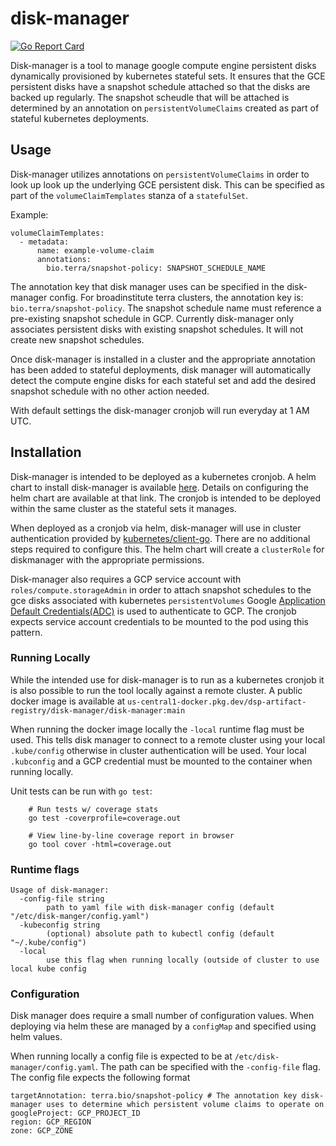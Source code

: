 # disk-manager

[![Go Report Card](https://goreportcard.com/badge/github.com/broadinstitute/disk-manager)](https://goreportcard.com/report/github.com/broadinstitute/disk-manager)

Disk-manager is a tool to manage google compute engine persistent disks dynamically provisioned by kubernetes stateful sets. It ensures that
the GCE persistent disks have a snapshot schedule attached so that the disks are backed up regularly. The snapshot scheudle that will be attached is
determined by an annotation on `persistentVolumeClaims` created as part of stateful kubernetes deployments.

## Usage

Disk-manager utilizes annotations on `persistentVolumeClaims` in order to look up look up the underlying GCE persistent disk.
This can be specified as part of the `volumeClaimTemplates` stanza of a `statefulSet`.

Example:

```
volumeClaimTemplates:
  - metadata:
      name: example-volume-claim
      annotations:
        bio.terra/snapshot-policy: SNAPSHOT_SCHEDULE_NAME
```

The annotation key that disk manager uses can be specified in the disk-manager config. For broadinstitute terra clusters,
the annotation key is: `bio.terra/snapshot-policy`. The snapshot schedule name must reference a pre-existing snapshot schedule in GCP.
Currently disk-manager only associates persistent disks with existing snapshot schedules. It will not create new snapshot schedules.

Once disk-manager is installed in a cluster and the appropriate annotation has been added to stateful deployments, disk manager will
automatically detect the compute engine disks for each stateful set and add the desired snapshot schedule with no other action needed.

With default settings the disk-manager cronjob will run everyday at 1 AM UTC.

## Installation

Disk-manager is intended to be deployed as a kubernetes cronjob. A helm chart to install disk-manager is available [here](https://github.com/broadinstitute/terra-helm/tree/master/charts/diskmanager). Details on configuring the helm chart are available at that link. The cronjob is intended to be deployed within the same cluster as the stateful sets it manages.

When deployed as a cronjob via helm, disk-manager will use in cluster authentication provided by [kubernetes/client-go](https://github.com/kubernetes/client-go). There are no additional steps required to configure this. The helm chart will create a `clusterRole` for diskmanager with the appropriate permissions.

Disk-manager also requires a GCP service account with `roles/compute.storageAdmin` in order to attach snapshot schedules to the gce disks associated with kubernetes `persistentVolumes`
Google [Application Default Credentials(ADC)](https://cloud.google.com/docs/authentication/production#automatically) is used to authenticate to GCP. The cronjob expects service account
credentials to be mounted to the pod using this pattern.

### Running Locally

While the intended use for disk-manager is to run as a kubernetes cronjob it is also possible to run the tool locally against a remote cluster.
A public docker image is available at `us-central1-docker.pkg.dev/dsp-artifact-registry/disk-manager/disk-manager:main`

When running the docker image locally the `-local` runtime flag must be used. This tells disk manager to connect to a remote cluster
using your local `.kube/config` otherwise in cluster authentication will be used. Your local `.kubconfig` and a GCP credential must be mounted to the
container when running locally.

Unit tests can be run with `go test`:

```
    # Run tests w/ coverage stats
    go test -coverprofile=coverage.out

    # View line-by-line coverage report in browser
    go tool cover -html=coverage.out
```

### Runtime flags

```
Usage of disk-manager:
  -config-file string
    	path to yaml file with disk-manager config (default "/etc/disk-manger/config.yaml")
  -kubeconfig string
    	(optional) absolute path to kubectl config (default "~/.kube/config")
  -local
    	use this flag when running locally (outside of cluster to use local kube config
```

### Configuration
Disk manager does require a small number of configuration values. When deploying via helm these are managed by a `configMap` and
specified using helm values.
 
When running locally a config file is expected to be at `/etc/disk-manager/config.yaml`. The path can be specified with the `-config-file` flag.
The config file expects the following format

```
targetAnnotation: terra.bio/snapshot-policy # The annotation key disk-manager uses to determine which persistent volume claims to operate on
googleProject: GCP_PROJECT_ID
region: GCP_REGION
zone: GCP_ZONE
```
